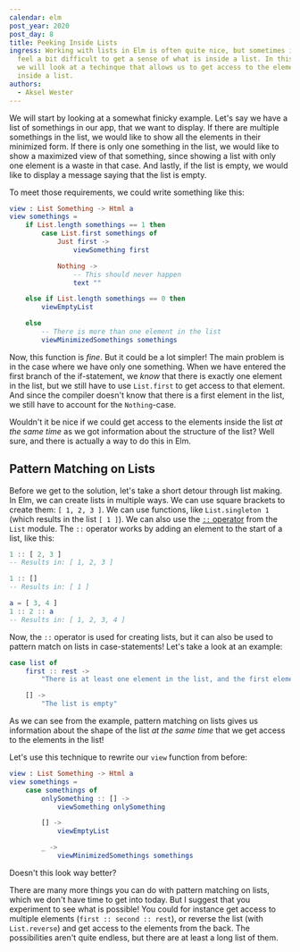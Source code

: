 ```yaml
---
calendar: elm
post_year: 2020
post_day: 8
title: Peeking Inside Lists
ingress: Working with lists in Elm is often quite nice, but sometimes it can
  feel a bit difficult to get a sense of what is inside a list. In this article
  we will look at a techinque that allows us to get access to the elements
  inside a list.
authors:
  - Aksel Wester
---
```

We will start by looking at a somewhat finicky example. Let's say we have a list of somethings in our app, that we want to display. If there are multiple somethings in the list, we would like to show all the elements in their minimized form. If there is only one something in the list, we would like to show a maximized view of that something, since showing a list with only one element is a waste in that case. And lastly, if the list is empty, we would like to display a message saying that the list is empty.

To meet those requirements, we could write something like this:

```elm
view : List Something -> Html a
view somethings =
    if List.length somethings == 1 then
        case List.first somethings of
            Just first ->
                viewSomething first

            Nothing ->
                -- This should never happen
                text ""

    else if List.length somethings == 0 then
        viewEmptyList

    else
        -- There is more than one element in the list
        viewMinimizedSomethings somethings
```

Now, this function is _fine_. But it could be a lot simpler! The main problem is in the case where we have only one something. When we have entered the first branch of the if-statement, we _know_ that there is exactly one element in the list, but we still have to use `List.first` to get access to that element. And since the compiler doesn't know that there is a first element in the list, we still have to account for the `Nothing`-case.

Wouldn't it be nice if we could get access to the elements inside the list _at the same time_ as we got information about the structure of the list? Well sure, and there is actually a way to do this in Elm.

## Pattern Matching on Lists

Before we get to the solution, let's take a short detour through list making. In Elm, we can create lists in multiple ways. We can use square brackets to create them: `[ 1, 2, 3 ]`. We can use functions, like `List.singleton 1` (which results in the list `[ 1 ]`). We can also use the [`::` operator](https://package.elm-lang.org/packages/elm/core/latest/List#::) from the `List` module. The `::` operator works by adding an element to the start of a list, like this:

```elm
1 :: [ 2, 3 ]
-- Results in: [ 1, 2, 3 ]

1 :: []
-- Results in: [ 1 ]

a = [ 3, 4 ]
1 :: 2 :: a
-- Results in: [ 1, 2, 3, 4 ]
```

Now, the `::` operator is used for creating lists, but it can also be used to pattern match on lists in case-statements! Let's take a look at an example:

```elm
case list of
    first :: rest ->
        "There is at least one element in the list, and the first element is: " ++ first

    [] ->
        "The list is empty"
```

As we can see from the example, pattern matching on lists gives us information about the shape of the list _at the same time_ that we get access to the elements in the list!

Let's use this technique to rewrite our `view` function from before:

```elm
view : List Something -> Html a
view somethings =
    case somethings of
        onlySomething :: [] ->
            viewSomething onlySomething

        [] ->
            viewEmptyList

        _ ->
            viewMinimizedSomethings somethings
```

Doesn't this look way better?

There are many more things you can do with pattern matching on lists, which we don't have time to get into today. But I suggest that you experiment to see what is possible! You could for instance get access to multiple elements (`first :: second :: rest`), or reverse the list (with `List.reverse`) and get access to the elements from the back. The possibilities aren't quite endless, but there are at least a long list of them.